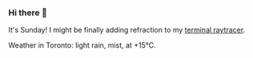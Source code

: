 ### Hi there :wave:

It's Sunday! I might be finally adding refraction to my [terminal raytracer](https://github.com/bewuethr/bash-raytracer).

Weather in Toronto: light rain, mist, at +15°C.
